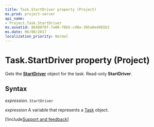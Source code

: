 ```yaml
---
title: Task.StartDriver property (Project)
ms.prod: project-server
api_name:
- Project.Task.StartDriver
ms.assetid: 86488f6f-7a00-f8b5-cd8e-305a0ed465b2
ms.date: 06/08/2017
localization_priority: Normal
---
```



# Task.StartDriver property (Project)

Gets the  **[StartDriver](Project.StartDriver.md)** object for the task. Read-only **StartDriver**.


## Syntax

_expression_. `StartDriver`

_expression_ A variable that represents a [Task](./Project.Task.md) object.

[!include[Support and feedback](~/includes/feedback-boilerplate.md)]